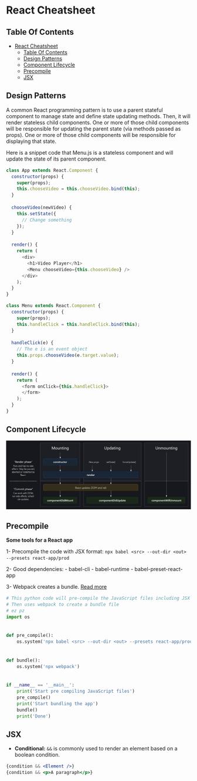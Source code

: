 # React Cheatsheet

## Table Of Contents

- [React Cheatsheet](#react-cheatsheet)
  - [Table Of Contents](#table-of-contents)
  - [Design Patterns](#design-patterns)
  - [Component Lifecycle](#component-lifecycle)
  - [Precompile](#precompile)
  - [JSX](#jsx)

## Design Patterns

A common React programming pattern is to use a parent
stateful component to manage state and define state updating methods. Then, it will render stateless child components.
One or more of those child components will be
responsible for updating the parent state (via methods
passed as props). One or more of those child
components will be responsible for displaying that state.

Here is a snippet code that Menu.js is a stateless component and will update the state of its parent component.

```javascript
class App extends React.Component {
  constructor(props) {
    super(props);
    this.chooseVideo = this.chooseVideo.bind(this);
  }

  chooseVideo(newVideo) {
    this.setState({
      // Change something
    });
  }

  render() {
    return (
      <div>
        <h1>Video Player</h1>
        <Menu chooseVideo={this.chooseVideo} />
      </div>
    );
  }
}
```

```javascript
class Menu extends React.Component {
  constructor(props) {
    super(props);
    this.handleClick = this.handleClick.bind(this);
  }
  
  handleClick(e) {
    // The e is an event object
    this.props.chooseVideo(e.target.value);
  }

  render() {
    return (
      <form onClick={this.handleClick}>
      </form>
    );
  }
}
```

## Component Lifecycle

![Component Lifecycle](./component_lifecycle.jpg)

## Precompile

**Some tools for a React app**

1- Precompile the code with JSX format: `npx babel <src> --out-dir <out> --presets react-app/prod`

2- Good dependencies:
    - babel-cli
    - babel-runtime
    - babel-preset-react-app

3- Webpack creates a bundle. [Read more][1]

```python
# This python code will pre-compile the JavaScript files including JSX format
# Then uses webpack to create a bundle file
# ez pz
import os


def pre_compile():
    os.system('npx babel <src> --out-dir <out> --presets react-app/prod')


def bundle():
    os.system('npx webpack')


if __name__ == '__main__':
    print('Start pre compiling JavaScript files')
    pre_compile()
    print('Start bundling the app')
    bundle()
    print('Done')
```

## JSX

- **Conditional:** `&&` is commonly used to render an element based on a boolean condition.
```jsx
{condition && <Element />}
{condition && <p>A paragraph</p>}
```

[1]: https://webpack.js.org/guides/getting-started/